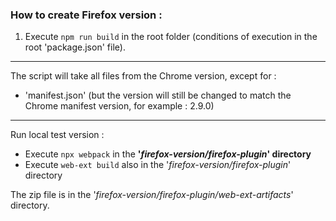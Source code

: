 
### How to create Firefox version :

1. Execute ```npm run build``` in the root folder (conditions of execution in the root 'package.json' file). 
   

---------
The script will take all files from the Chrome version, except for :
- 'manifest.json' (but the version will still be changed to match the Chrome manifest version, for example : 2.9.0)

---------
Run local test version :
- Execute ```npx webpack``` in the **'_firefox-version/firefox-plugin_' directory**
- Execute ```web-ext build``` also in the '_firefox-version/firefox-plugin_' directory

The zip file is in the '_firefox-version/firefox-plugin/web-ext-artifacts_' directory.